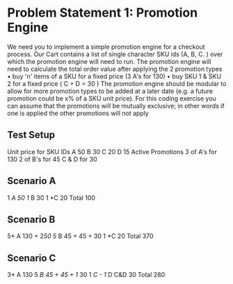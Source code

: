 # Problem Statement 1: Promotion Engine

We need you to implement a simple promotion engine for a checkout process. Our Cart contains a list of single character
SKU ids (A, B, C. ) over which the promotion engine will need to run.
The promotion engine will need to calculate the total order value after applying the 2 promotion types
• buy 'n' items of a SKU for a fixed price (3 A's for 130)
• buy SKU 1 & SKU 2 for a fixed price ( C + D = 30 )
The promotion engine should be modular to allow for more promotion types to be added at a later date (e.g. a future
promotion could be x% of a SKU unit price). For this coding exercise you can assume that the promotions will be mutually
exclusive; in other words if one is applied the other promotions will not apply

## Test Setup

Unit price for SKU IDs
A 50
B 30
C 20
D 15
Active Promotions
3 of A's for 130
2 of B's for 45
C & D for 30

## Scenario A

1 *A 50
1* B 30
1 *C 20
Total 100

## Scenario B
5* A 130 + 2*50
5* B 45 + 45 + 30
1 *C 20
Total 370

## Scenario C
3* A 130
5 *B 45 + 45 + 1* 30
1 *C -
1* D C&D 30
Total 280
